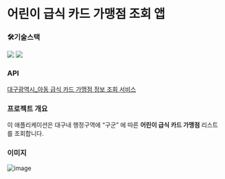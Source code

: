 # 어린이 급식 카드 가맹점 조회 앱

### 🛠기술스택
<img src="https://img.shields.io/badge/kotlin-7F52FF?style=for-the-badge&logo=kotlin&logoColor=white">
<img src="https://img.shields.io/badge/android-34A853?style=for-the-badge&logo=android&logoColor=white">

### API 
[대구광역시_아동 급식 카드 가맹점 정보 조회 서비스](https://www.data.go.kr/data/15109168/openapi.do)

### 프로젝트 개요
이 애플리케이션은 대구내 행정구역에 “구군” 에 따른 **어린이 급식 카드 가맹점** 리스트를 조회합니다. 

### 이미지 
![image](https://github.com/dltldud2kr/ChildMealCardFinder/assets/105353307/03156b8e-5ed0-4e97-8b01-3221fe25f6a9)
